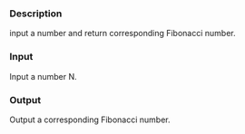 <h3>Description</h3>
<p>
  input a number and return corresponding Fibonacci number.
</p>
<h3>
Input
</h3>
<p>
  Input a number N.
</p>
<h3>
Output
</h3>
<p>
  Output a corresponding Fibonacci number.
</p>


